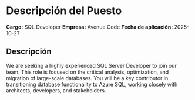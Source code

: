 # Descripción del Puesto

**Cargo:** SQL Developer
**Empresa:** Avenue Code
**Fecha de aplicación:** 2025-10-27

## Descripción


We are seeking a highly experienced SQL Server Developer to join our team. This role is focused on the critical analysis, optimization, and migration of large-scale databases. You will be a key contributor in transitioning database functionality to Azure SQL, working closely with architects, developers, and stakeholders.
 

